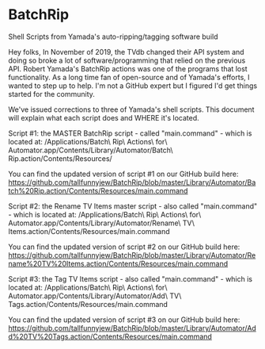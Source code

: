 # BatchRip
Shell Scripts from Yamada's auto-ripping/tagging software build

Hey folks, 
In November of 2019, the TVdb changed their API system and doing so broke a lot of software/programming that relied on the previous API. Robert Yamada's BatchRip actions was one of the programs that lost functionality. As a long time fan of open-source and of Yamada's efforts, I wanted to step up to help. I'm not a GitHub expert but I figured I'd get things started for the community. 

We've issued corrections to three of Yamada's shell scripts. This document will explain what each script does and WHERE it's located.

Script #1: the MASTER BatchRip script - called "main.command" - which is located at:
/Applications/Batch\ Rip\ Actions\ for\ Automator.app/Contents/Library/Automator/Batch\ Rip.action/Contents/Resources/

You can find the updated version of script #1 on our GitHub build here: https://github.com/tallfunnyjew/BatchRip/blob/master/Library/Automator/Batch%20Rip.action/Contents/Resources/main.command

Script #2: the Rename TV Items master script - also called "main.command" - which is located at:
/Applications/Batch\ Rip\ Actions\ for\ Automator.app/Contents/Library/Automator/Rename\ TV\ Items.action/Contents/Resources/main.command

You can find the updated version of script #2 on our GitHub build here: 
https://github.com/tallfunnyjew/BatchRip/blob/master/Library/Automator/Rename%20TV%20Items.action/Contents/Resources/main.command

Script #3: the Tag TV Items script - also called "main.command" - which is located at:
/Applications/Batch\ Rip\ Actions\ for\ Automator.app/Contents/Library/Automator/Add\ TV\ Tags.action/Contents/Resources/main.command

You can find the updated version of script #3 on our GitHub build here: 
https://github.com/tallfunnyjew/BatchRip/blob/master/Library/Automator/Add%20TV%20Tags.action/Contents/Resources/main.command
